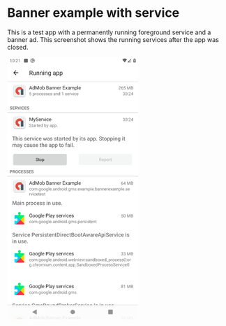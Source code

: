 # Banner example with service

This is a test app with a permanently running foreground service and a banner ad.
This screenshot shows the running services after the app was closed.



<img src="images/banner_service_test.png" width="300">
